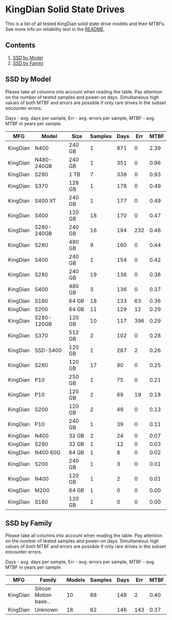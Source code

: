 KingDian Solid State Drives
===========================

This is a list of all tested KingDian solid state drive models and their MTBFs. See
more info on reliability test in the [README](https://github.com/linuxhw/SMART).

Contents
--------

1. [ SSD by Model  ](#ssd-by-model)
2. [ SSD by Family ](#ssd-by-family)

SSD by Model
------------

Please take all columns into account when reading the table. Pay attention on the
number of tested samples and power-on days. Simultaneous high values of both MTBF
and errors are possible if only rare drives in the subset encounter errors.

Days - avg. days per sample,
Err  - avg. errors per sample,
MTBF - avg. MTBF in years per sample.

| MFG       | Model              | Size   | Samples | Days  | Err   | MTBF |
|-----------|--------------------|--------|---------|-------|-------|------|
| KingDian  | N400               | 240 GB | 1       | 871   | 0     | 2.39   |
| KingDian  | N480-240GB         | 240 GB | 1       | 351   | 0     | 0.96   |
| KingDian  | S280               | 1 TB   | 7       | 338   | 0     | 0.93   |
| KingDian  | S370               | 128 GB | 1       | 178   | 0     | 0.49   |
| KingDian  | S400 XT            | 240 GB | 1       | 177   | 0     | 0.49   |
| KingDian  | S400               | 120 GB | 18      | 170   | 0     | 0.47   |
| KingDian  | S280-240GB         | 240 GB | 16      | 194   | 232   | 0.46   |
| KingDian  | S280               | 480 GB | 9       | 160   | 0     | 0.44   |
| KingDian  | S400               | 240 GB | 1       | 154   | 0     | 0.42   |
| KingDian  | S280               | 240 GB | 19      | 136   | 0     | 0.38   |
| KingDian  | S400               | 480 GB | 3       | 136   | 0     | 0.37   |
| KingDian  | S180               | 64 GB  | 18      | 133   | 63    | 0.36   |
| KingDian  | S200               | 64 GB  | 11      | 129   | 12    | 0.29   |
| KingDian  | S280-120GB         | 120 GB | 10      | 117   | 396   | 0.29   |
| KingDian  | S370               | 512 GB | 2       | 102   | 0     | 0.28   |
| KingDian  | SSD-S400           | 120 GB | 1       | 287   | 2     | 0.26   |
| KingDian  | S280               | 120 GB | 17      | 90    | 0     | 0.25   |
| KingDian  | P10                | 250 GB | 1       | 75    | 0     | 0.21   |
| KingDian  | P10                | 120 GB | 2       | 69    | 19    | 0.18   |
| KingDian  | S200               | 120 GB | 2       | 49    | 0     | 0.13   |
| KingDian  | P10                | 240 GB | 1       | 39    | 0     | 0.11   |
| KingDian  | N400               | 32 GB  | 2       | 24    | 0     | 0.07   |
| KingDian  | S280               | 32 GB  | 1       | 12    | 0     | 0.03   |
| KingDian  | N400 60G           | 64 GB  | 1       | 8     | 0     | 0.02   |
| KingDian  | S200               | 240 GB | 1       | 3     | 0     | 0.01   |
| KingDian  | N400               | 120 GB | 1       | 2     | 0     | 0.01   |
| KingDian  | M200               | 64 GB  | 1       | 0     | 0     | 0.00   |
| KingDian  | S180               | 120 GB | 1       | 0     | 0     | 0.00   |

SSD by Family
-------------

Please take all columns into account when reading the table. Pay attention on the
number of tested samples and power-on days. Simultaneous high values of both MTBF
and errors are possible if only rare drives in the subset encounter errors.

Days - avg. days per sample,
Err  - avg. errors per sample,
MTBF - avg. MTBF in years per sample.

| MFG       | Family                 | Models | Samples | Days  | Err   | MTBF |
|-----------|------------------------|--------|---------|-------|-------|------|
| KingDian  | Silicon Motion base... | 10     | 88      | 148   | 2     | 0.40   |
| KingDian  | Unknown                | 18     | 62      | 146   | 143   | 0.37   |
